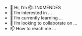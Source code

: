 - 👋 Hi, I’m @L1N0MENDES
- 👀 I’m interested in ...
- 🌱 I’m currently learning ...
- 💞️ I’m looking to collaborate on ...
- 📫 How to reach me ...

<!---
L1N0MENDES/L1N0MENDES is a beginner of programming!
I don't know much but a really want to!
Heavy Metal lml
--->
